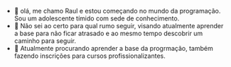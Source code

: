 - 👋 olá, me chamo Raul e estou começando no mundo da programação. Sou um adolescente tímido com sede de conhecimento.
- 👀 Não sei ao certo para qual rumo seguir, visando atualmente aprender a base para não ficar atrasado e ao mesmo tempo descobrir um caminho para seguir.
- 🌱 Atualmente procurando aprender a base da progrmação, também fazendo inscrições para cursos profissionalizantes.


<!---
Ael1an/Ael1an is a ✨ special ✨ repository because its `README.md` (this file) appears on your GitHub profile.
You can click the Preview link to take a look at your changes.
--->
